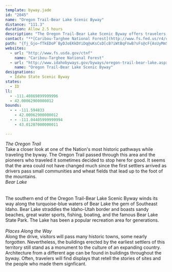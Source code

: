 ```yaml
---
template: byway.jade
id: "2045"
name: "Oregon Trail-Bear Lake Scenic Byway"
distance: "111.3"
duration: Allow 2.5 hours
description: "The Oregon Trail-Bear Lake Scenic Byway offers travelers a panoramic view of Bear Lake and the Bear River valley. Following a portion of the Oregon Trail, it also offers panoramic views of the Blackfoot Reservoir and Grays Lake."
contact: "**[Caribou-Targhee National Forest](http://www.fs.fed.us/r4/caribou-targhee/)**  \n 208-524-7500  \n\n"
path: "{fj_Gjo~fTkEDoP`ByDJoEKkDYiDq@uKsCsD[cB?iWtBqFVwB?sFs@cF{AsUyMmS_JcFuCmF{DwGsGmWkXmBkAcCe@ci@gD_`@mB{Xe@mDSyFy@sDw@gEuAwFcCcE{BiQsLmDmBoCgAcBk@sFgA}C[iBIu\\d@yt@Pqq@@euB^abADgGViLrA_F`AkTfHyFrAgHjA}zBrYmY~BwaCfQqaA`H}GXqkAKuv@e@ao@KkpBGquGy@gDKgEm@}WgHyD_AmC_@gDMuUAsAqA_@g@m@eCBi{@SeCeAoEiAgCc{AikCmA}Be@uAcAoD}C{O_P}|@WaDaEoo@YeC_@yAe@aBo@}Aag@eaA_BcEu@kDWaCIiB?g_@DmGGgP@ew@EiLC}a@cnA?}RGce@e@uX?uHd@wEr@uCp@eH`CgHlDoRbLwH`Ewl@f]kJ|F{O~IqRpKyFdCqK~DwrA`e@gkGdxBi\\vLmMtFqEbCkO|IqGdEsEfDeOzLomAreAoDjCuDzA{CbAwcAd[me@dYge@bX}[`SmB`BeB`CgDzFiBlFsCdM{@hCm@lAcAhBiBtB_Ax@wA~@qEdByaBdd@kZnI_Bj@sDfBuE`Dc\\jZiBvA}DrBsBt@eTlF}EpB}@p@}AzAcBrByBjD_Uff@cAlByBdDyAdBgC`CkM`IgBrAiDrDcD~Eiz@lhB}Nr[uSnc@sDpIwG`NaK|TqVjh@md@fbAqAfCgFxIqDrEiExE}FrE}EzCwFjCiCz@sG`Bio@fK_Bb@}Bz@mDpBeAz@wPlO{ObPwXdXmx@fx@oC`CiPzOowAtvAqq@zq@{A`B_BzBqCvFaAhCgB~Gmk@djDeQdfAeMfm@aAfD}AdDmClDmAfAmLzIcDdDyB`EuBzG{@~FO~CEbFJxe@{MHkKKByc@?mEOcCSoBYqAu@oBmAcBy@y@yAaAm@SoAK_BEmaBPuNEmBSuBe@aDyA_OoKgBcAoDyAog@uNcBi@uFeCiDsByDqC}g@mc@qF_EaFmC{e@sUmE}AsCSgaB?gcFScsHsBeBW{Bk@{A{@}VeW_RaSuD_DaAm@wDwAwIsBiBSmDMaGDu@K}CeAwF{FaJcL{DwDuAm@oCa@wBIaOG_CQoD{@_VmJ{Dy@mb@mHkBAmKfCqC^kBF{Mf@qSb@sUS{@R}Al@uP~L}BnAs@Vo@F}AQ{MmFoRqGqEU_NbB_H~@oBd@mDnBgIlF}@ViCDi@KsTsIoC_B{CgDkOcT}AmCe@sAk@yC]yCS_CBoBR_Bt@_EB{@Ck@[sBw@qAm\\kYwC{B}Aq@yAW_BAGI{c@IyDK_C_@}BeAgCgCoAyBwWcu@uByFc@y@o@aAqAeAsEaBkBcBy@iAgDyG{JsQyAsB}AyAuF}Dq|@}k@cD{AeDs@aBKuYy@_f@eAgF\\cErAwH`EwD|Asc@hHkNpBmIvAm\\~MuCf@_BByCWiBe@{TiGwuByj@iBYmCCk@HkDrAiKrGkCzBgIxJy@x@gBz@{BV}ACsBa@_DaBs@U_AGiAJoHlBcF~@eDdAmp@~_@{AZmAAo@KiBy@sAuAo@cBYuAS}CBmANsAn@eCd_@g`ApUym@bEqJj@iAvBcDzIyLfG{IxIoLpBmDrAwDnAgF~b@gfCb@kDFgBAyAO_DY{Ai@qByCoGiLiSeCwC{@o@eAe@kA_@mIyAgCm@mAcAU_@YgAKsAD_B^{Ah@cAn@i@|ZuR`CcBpAmAvAyBhAcDh@yCNqB?uEcDohB?obBEyBi@qEW{Aa@}AuOmc@y@{CSgCEg}@DeAh@oAlAs@hz@uT|CK`Yb@pPb@fDa@hBs@fCaB`A_AvB_Dx@eBbTuk@p@gC\\mBb@eGDmDOgDo@sEYgBc@wAqFoLaAsCuJ_c@YsCAaCVmDd@qB\\gArAqC`W{d@xAkDn@cDHyCCwCiCcOIaDZmCpByIn@aEBgDMsC_AaO_AuRcAoN_BiHqG{V]uBGqACsERsCj@sClAyCt@uAlAwA`M{Kl@y@x@sAz@eCRaAXyC?yAIsDsA_]?gF\\_DhFcPb@_BbA{HD}B?aG[cFQcAUaAcAqBu@u@c@YeBi@_AAcALmBbAiCtCcBrAmBRcBScBy@_AmAiA{CSqAAaANwCr@kCh@aAhBeCbBcD`BsGb@yEN{IdCi{@RiLFoQSuHo@qGyBuOcAaH_BaJgE}O}HoV}@cCwAcCqBgB}BqAcAiA}@eBoAsDe@y@Y_@iDaC}@}@o@yAe@aBOsB?yCj@e_@UiORkE~@uIDmAUgC_AmHIgFz@gQ\\uCn@yD~@mDhByE\\uATyAXqIh@aDhCgHbA{ETyCHeBCmBRyFd@eDvAgFNiATwCj@iMAsDMuBeAeGeIwYsCsH{C{Gc@oBIcBBmCNqArB}GXsBNsC?uHFcBl@{DfC{JxBoRJmB?qBEgBOuBgByNkAuHoQ{|@mAoFyAyD_BsBgBoAq@]mPgDcD}AwG}DsA_A_@i@_@s@oBcFmBkBwAa@]CuGJiDy@}B_BuAgBqAqCcFiOoCiGs@qAi@uAo@cDOcFO_A_AkCs@{@i@c@oCmAcBkAs@u@c@y@_AkCY{AOwACaC`@uHDqCE{C]_E[kB_Ne`@uIqUoQig@iAkFk@_GOsD?qHhCcc@HiJOkHMcBiFso@CuFNqCx@{Ev@eC|MkZvCmIhAsINuD?cNN{Ez@sGh@}BvB{FrPc\\nAcEn@yEHyA?gD_AsMQuFAgFDyBvA}RNgDJubCKkW"
websites: 
  - url: "http://www.fs.usda.gov/ctnf"
    name: "Caribou-Targhee National Forest"
  - url: "http://www.idahobyways.gov/byways/oregon-trail-bear-lake.aspx"
    name: "Oregon Trail-Bear Lake Scenic Byway"
designations: 
  - Idaho State Scenic Byway
states: 
  - ID
ll: 
  - -111.40869899999996
  - 42.00062900000012
bounds: 
  - - -111.594833
    - 42.00062900000012
  - - -111.04405999999994
    - 43.01207000000011

---
```


<div><em>The Oregon Trail</em></div>
Take a closer look at one of the Nation's most historic pathways
while traveling the byway. The Oregon Trail passed through this
area and the pioneers who traveled it sometimes decided to stop
here for good. It seems that the area could not have changed much
since the first settlers arrived as drivers pass small communities
and wheat fields that lead up to the foot of the mountains.
<div><em>Bear Lake</em></div>
<br>
<br>
The southern end of the Oregon Trail-Bear Lake Scenic Byway winds
its way along the turquoise-blue waters of Bear Lake the gem of
Southeast Idaho. Bear Lake straddles the Idaho-Utah border and
boasts sandy beaches, great water sports, fishing, boating, and the
famous Bear Lake State Park. The Lake has been a popular recreation
area for generations.<br>
<br>
<div><em>Places Along the Way</em></div>
Along the drive, visitors will pass many historic towns, some
nearly forgotten. Nevertheless, the buildings erected by the
earliest settlers of this territory still stand as a monument to
the culture of an expanding country. Architecture from a different
age can be found in buildings throughout the byway. Often,
travelers will find displays that retell the stories of sites and
the people who made them signficant.<br>
<br>
